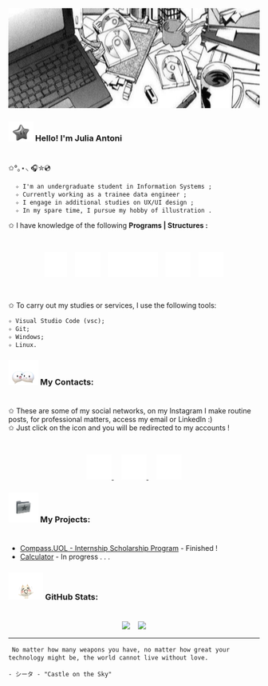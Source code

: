 <div align="center">
    <img src="images/thumb.jpg" width="1000" height="200">
</div>

### <img src="images/img2.png" width="50" height="40"> Hello! I'm Julia Antoni <h1>

 ✩°｡⋆⸜ 🎧✮💿

      ✧ I'm an undergraduate student in Information Systems ;
      ✧ Currently working as a trainee data engineer ;
      ✧ I engage in additional studies on UX/UI design ;
      ✧ In my spare time, I pursue my hobby of illustration .

✩ I have knowledge of the following **Programs | Structures :**

&nbsp;

<div align="center">
    <img src="images/c icon.png" width="45" height="50">&nbsp; &nbsp;
    <img src="images/python icon.png" width="50" height="50">&nbsp; &nbsp;
    <img src="images/sql icon.png" width="100" height="50">&nbsp; &nbsp;
    <img src="images/html icon.png" width="50" height="50">&nbsp; &nbsp;
    <img src="images/css icon.png" width="50" height="50">
</div>

&nbsp;

✩ To carry out my studies or services, I use the following tools:

    ✧ Visual Studio Code (vsc);
    ✧ Git;
    ✧ Windows;
    ✧ Linux.

### <img src="images/img3.png" width="60" height="50"> My Contacts: <h1>

✩ These are some of my social networks, on my Instagram I make routine posts, for professional matters, access my email or LinkedIn :)\
✩ Just click on the icon and you will be redirected to my accounts !

&nbsp;

<div align="center">
    <a href="https://www.instagram.com/juliaantonii/?hl=pt">
        <img src="images/instagram icon.png" width="50" height="50">
    </a>&nbsp; &nbsp;
    <a href="mailto:juliaantonisaab@gmail.com">
        <img src="images/gmail icon.png" width="50" height="50">
    </a>&nbsp; &nbsp;
    <a href="https://www.linkedin.com/in/j%C3%BAlia-antoni/">
        <img src="images/linkedin icon.png" width="50" height="50">
    </a>
</div>

### <img src="images/img4.png" width="60" height="60"> My Projects: <h1>

- [Compass.UOL - Internship Scholarship Program](https://github.com/juliaantonii/Compass-UOL) - Finished !
- [Calculator](https://github.com/juliaantonii/Calculator) - In progress . . .

### <img src="images/img5.png" width="70" height="55"> GitHub Stats: <h1>

<p align="center">
  <img  width="50%" src="https://github-readme-stats.vercel.app/api?username=juliaantonii&theme=graywhite&show_icons=true" />&nbsp; &nbsp;
  <img width="38%" src="https://github-readme-stats.vercel.app/api/top-langs/?username=juliaantonii&layout=compact&theme=graywhite" />
</p>

---

<p align="right">
    
     No matter how many weapons you have, no matter how great your technology might be, the world cannot live without love.
                                                                                             - シータ - "Castle on the Sky"
                                                                                             
</p>






